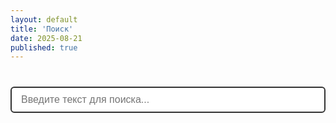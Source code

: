 ```yaml
---
layout: default
title: 'Поиск'
date: 2025-08-21
published: true
---
```


<style>
/* Стили для поиска */
#search-container {
  max-width: 700px;
  margin: 40px auto;
  font-family: Arial, sans-serif;
}
#search {
  width: 100%;
  padding: 10px 15px;
  font-size: 16px;
  border: 2px solid #333;
  border-radius: 6px;
  margin-bottom: 15px;
}
#results {
  list-style: none;
  padding: 0;
}
#results li {
  background: #f3f3f3;
  margin-bottom: 8px;
  padding: 10px;
  border-radius: 5px;
  transition: background 0.2s;
}
#results li a {
  text-decoration: none;
  color: #333;
  font-weight: bold;
}
#results li:hover {
  background: #e0e0e0;
}
</style>

<div id="search-container">
  <input type="text" id="search" placeholder="Введите текст для поиска...">
  <ul id="results"></ul>
</div>

<!-- Подключаем elasticlunr.js -->
<script src="https://unpkg.com/lunr/lunr.js"></script>
<script src="https://unpkg.com/lunr-languages/lunr.stemmer.support.js"></script>
<script src="https://unpkg.com/lunr-languages/lunr.ru.js"></script>
<script>
fetch('{{ "/search.json" | relative_url }}')
  .then(res => res.json())
  .then(data => {
    const idx = lunr(function () {
      this.use(lunr.ru)        // включаем русский
      this.ref('url')
      this.field('title')
      this.field('content')
      data.forEach(doc => this.add(doc))
    })

    const input = document.querySelector('#search');
    const results = document.querySelector('#results');

    input.addEventListener('input', function() {
      const query = this.value.trim();
      results.innerHTML = '';
      if (query.length < 2) return; // поиск только с 2+ символов
      const searchResults = idx.search(query, {expand: true});
      results.innerHTML = searchResults.map(r => {
        const doc = data.find(d => d.url === r.ref);
        return `<li><a href="${doc.url}">${doc.title}</a></li>`;
      }).join('');
    });
  });
</script>
